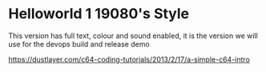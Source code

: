# Helloworld 1 19080's Style

This version has full text, colour and sound enabled, it is the version we will use for the devops build and release demo

https://dustlayer.com/c64-coding-tutorials/2013/2/17/a-simple-c64-intro
